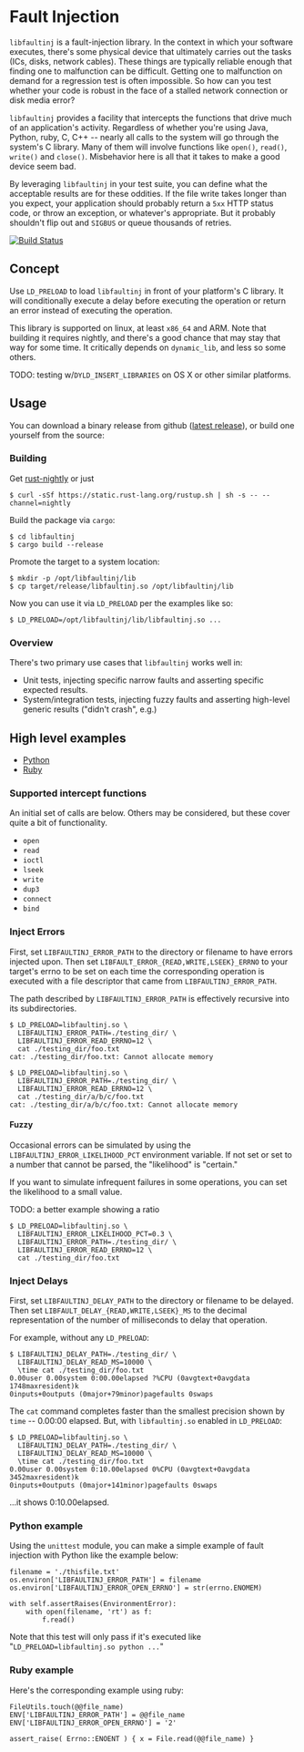 
# Fault Injection

`libfaultinj` is a fault-injection library.  In the context in which your
software executes, there's some physical device that ultimately carries
out the tasks (ICs, disks, network cables).  These things are typically reliable
enough that finding one to malfunction can be difficult.  Getting one to
malfunction on demand for a regression test is often impossible.  So how can
you test whether your code is robust in the face of a stalled network
connection or disk media error?  

`libfaultinj` provides a facility that  intercepts the functions that drive
much of an application's activity.  Regardless of whether you're using Java,
Python, ruby, C, C++ -- nearly all calls to the system will go through the
system's C library.  Many of them will involve functions like `open()`,
`read()`, `write()` and `close()`.  Misbehavior here is all that it takes to
make a good device seem bad.

By leveraging `libfaultinj` in your test suite, you can define what the
acceptable results are for these oddities.  If the file write takes longer
than you expect, your application should probably return a `5xx` HTTP status
code, or throw an exception, or whatever's appropriate.  But it probably
shouldn't flip out and `SIGBUS` or queue thousands of retries.

[![Build Status](https://travis-ci.org/androm3da/libfaultinj.svg?branch=master)](https://travis-ci.org/androm3da/libfaultinj)


## Concept

Use `LD_PRELOAD` to load `libfaultinj` in front of your platform's C library.  It will
conditionally execute a delay before executing the operation or return an error instead
of executing the operation.

This library is supported on linux, at least `x86_64` and ARM.  Note that
building it requires nightly, and there's a good chance that may stay that
way for some time.  It critically depends on `dynamic_lib`, and less so
some others.

TODO: testing w/`DYLD_INSERT_LIBRARIES` on OS X or other similar platforms.

## Usage

You can download a binary release from github ([latest release](//github.com/androm3da/libfaultinj/releases/latest)), or build one
yourself from the source:

### Building

Get [rust-nightly](https://www.rust-lang.org/downloads.html) or just

    $ curl -sSf https://static.rust-lang.org/rustup.sh | sh -s -- --channel=nightly

Build the package via `cargo`:

    $ cd libfaultinj
    $ cargo build --release

Promote the target to a system location:

    $ mkdir -p /opt/libfaultinj/lib
    $ cp target/release/libfaultinj.so /opt/libfaultinj/lib

Now you can use it via `LD_PRELOAD` per the examples like so:

    $ LD_PRELOAD=/opt/libfaultinj/lib/libfaultinj.so ...

### Overview
There's two primary use cases that `libfaultinj` works well in:

* Unit tests, injecting specific narrow faults and asserting
specific expected results.
* System/integration tests, injecting fuzzy faults and asserting high-level
generic results ("didn't crash", e.g.)

## High level examples
* [Python](#python-example)
* [Ruby](#ruby-example)

### Supported intercept functions
An initial set of calls are below.  Others may be considered, but these cover
quite a bit of functionality.

* `open`
* `read`
* `ioctl`
* `lseek`
* `write`
* `dup3`
* `connect`
* `bind`

### Inject Errors
First, set `LIBFAULTINJ_ERROR_PATH` to the directory or filename to have errors injected upon.  Then set
`LIBFAULT_ERROR_{READ,WRITE,LSEEK}_ERRNO` to your target's errno to be set on each time the corresponding
operation is executed with a file descriptor that came from `LIBFAULTINJ_ERROR_PATH`.

The path described by `LIBFAULTINJ_ERROR_PATH` is effectively recursive into its subdirectories.

    $ LD_PRELOAD=libfaultinj.so \
      LIBFAULTINJ_ERROR_PATH=./testing_dir/ \
      LIBFAULTINJ_ERROR_READ_ERRNO=12 \
      cat ./testing_dir/foo.txt
    cat: ./testing_dir/foo.txt: Cannot allocate memory

    $ LD_PRELOAD=libfaultinj.so \
      LIBFAULTINJ_ERROR_PATH=./testing_dir/ \
      LIBFAULTINJ_ERROR_READ_ERRNO=12 \
      cat ./testing_dir/a/b/c/foo.txt
    cat: ./testing_dir/a/b/c/foo.txt: Cannot allocate memory

#### Fuzzy
Occasional errors can be simulated by using the `LIBFAULTINJ_ERROR_LIKELIHOOD_PCT` environment
variable.  If not set or set to a number that cannot be parsed, the "likelihood" is "certain."

If you want to simulate infrequent failures in some operations, you can set the likelihood to
a small value.

TODO: a better example showing a ratio

    $ LD_PRELOAD=libfaultinj.so \
      LIBFAULTINJ_ERROR_LIKELIHOOD_PCT=0.3 \
      LIBFAULTINJ_ERROR_PATH=./testing_dir/ \
      LIBFAULTINJ_ERROR_READ_ERRNO=12 \
      cat ./testing_dir/foo.txt

### Inject Delays
First, set `LIBFAULTINJ_DELAY_PATH` to the directory or filename to be delayed.  Then set
`LIBFAULT_DELAY_{READ,WRITE,LSEEK}_MS` to the decimal representation of the number of
milliseconds to delay that operation.

For example, without any `LD_PRELOAD`:

    $ LIBFAULTINJ_DELAY_PATH=./testing_dir/ \
      LIBFAULTINJ_DELAY_READ_MS=10000 \
      \time cat ./testing_dir/foo.txt
    0.00user 0.00system 0:00.00elapsed ?%CPU (0avgtext+0avgdata 1748maxresident)k
    0inputs+0outputs (0major+79minor)pagefaults 0swaps

The `cat` command completes faster than the smallest precision shown by `time` -- 0.00:00 elapsed.  But, with `libfaultinj.so` enabled in `LD_PRELOAD`:

    $ LD_PRELOAD=libfaultinj.so \
      LIBFAULTINJ_DELAY_PATH=./testing_dir/ \
      LIBFAULTINJ_DELAY_READ_MS=10000 \
      \time cat ./testing_dir/foo.txt
    0.00user 0.00system 0:10.00elapsed 0%CPU (0avgtext+0avgdata 3452maxresident)k
    0inputs+0outputs (0major+141minor)pagefaults 0swaps

...it shows 0:10.00elapsed.


### Python example

Using the `unittest` module, you can make a simple example of fault injection with Python like the example below:

    filename = './thisfile.txt'
    os.environ['LIBFAULTINJ_ERROR_PATH'] = filename
    os.environ['LIBFAULTINJ_ERROR_OPEN_ERRNO'] = str(errno.ENOMEM)

    with self.assertRaises(EnvironmentError):
        with open(filename, 'rt') as f:
            f.read()

Note that this test will only pass if it's executed like "`LD_PRELOAD=libfaultinj.so python ...`"

### Ruby example

Here's the corresponding example using ruby:

    FileUtils.touch(@@file_name)
    ENV['LIBFAULTINJ_ERROR_PATH'] = @@file_name
    ENV['LIBFAULTINJ_ERROR_OPEN_ERRNO'] = '2'

    assert_raise( Errno::ENOENT ) { x = File.read(@@file_name) }
